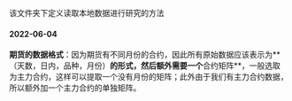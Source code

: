 该文件夹下定义读取本地数据进行研究的方法

#### 2022-06-04

**期货的数据格式**：因为期货有不同月份的合约，因此所有原始数据应该表示为**（天数，日内，品种，月份）**的形式，然后额外需要一个**合约矩阵**，一般选取为主力合约，这样可以提取一个没有月份的矩阵；此外由于我们有主力合约数据，所以额外加一个主力合约的单独矩阵。